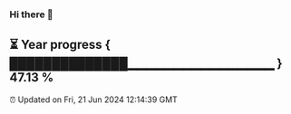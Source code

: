 ### Hi there 👋
⏳ Year progress { ██████████████▁▁▁▁▁▁▁▁▁▁▁▁▁▁▁▁ } 47.13 %
---
⏰ Updated on Fri, 21 Jun 2024 12:14:39 GMT

